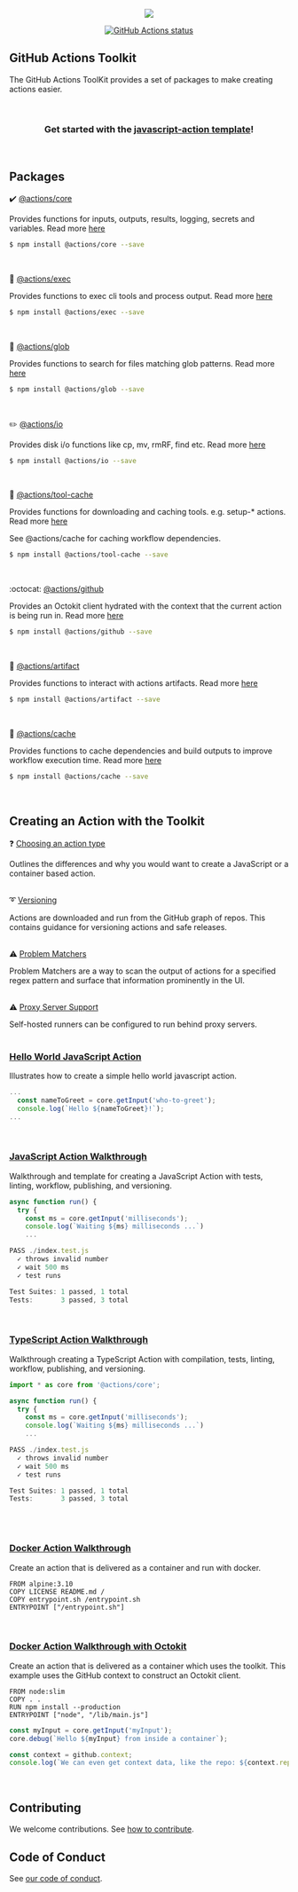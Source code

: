 
<p align="center">
  <img src="res/at-logo.png">
</p>

<p align="center">
  <a href="https://github.com/actions/toolkit"><img alt="GitHub Actions status" src="https://github.com/actions/toolkit/workflows/toolkit-unit-tests/badge.svg"></a>
</p>


## GitHub Actions Toolkit

The GitHub Actions ToolKit provides a set of packages to make creating actions easier.

<br/>
<h3 align="center">Get started with the <a href="https://github.com/actions/javascript-action">javascript-action template</a>!</h3>
<br/>

## Packages

:heavy_check_mark: [@actions/core](packages/core) 

Provides functions for inputs, outputs, results, logging, secrets and variables. Read more [here](packages/core)

```bash
$ npm install @actions/core --save
```
<br/>

:runner: [@actions/exec](packages/exec) 

Provides functions to exec cli tools and process output. Read more [here](packages/exec)

```bash
$ npm install @actions/exec --save
```
<br/>

:ice_cream: [@actions/glob](packages/glob)

Provides functions to search for files matching glob patterns. Read more [here](packages/glob)

```bash
$ npm install @actions/glob --save
```
<br/>

:pencil2: [@actions/io](packages/io) 

Provides disk i/o functions like cp, mv, rmRF, find etc. Read more [here](packages/io)

```bash
$ npm install @actions/io --save
```
<br/>

:hammer: [@actions/tool-cache](packages/tool-cache) 

Provides functions for downloading and caching tools.  e.g. setup-* actions. Read more [here](packages/tool-cache)

See @actions/cache for caching workflow dependencies. 

```bash
$ npm install @actions/tool-cache --save
```
<br/>

:octocat: [@actions/github](packages/github) 

Provides an Octokit client hydrated with the context that the current action is being run in. Read more [here](packages/github)

```bash
$ npm install @actions/github --save
```
<br/>

:floppy_disk: [@actions/artifact](packages/artifact) 

Provides functions to interact with actions artifacts. Read more [here](packages/artifact)

```bash
$ npm install @actions/artifact --save
```
<br/>

:dart: [@actions/cache](packages/cache) 

Provides functions to cache dependencies and build outputs to improve workflow execution time. Read more [here](packages/cache)

```bash
$ npm install @actions/cache --save
```
<br/>

## Creating an Action with the Toolkit

:question: [Choosing an action type](docs/action-types.md)

Outlines the differences and why you would want to create a JavaScript or a container based action.
<br/>
<br/>

:curly_loop: [Versioning](docs/action-versioning.md)

Actions are downloaded and run from the GitHub graph of repos.  This contains guidance for versioning actions and safe releases.
<br/>
<br/>

:warning: [Problem Matchers](docs/problem-matchers.md)

Problem Matchers are a way to scan the output of actions for a specified regex pattern and surface that information prominently in the UI.
<br/>
<br/>

:warning: [Proxy Server Support](docs/proxy-support.md)

Self-hosted runners can be configured to run behind proxy servers. 
<br/>
<br/>

<h3><a href="https://github.com/actions/hello-world-javascript-action">Hello World JavaScript Action</a></h3>

Illustrates how to create a simple hello world javascript action.

```javascript
...
  const nameToGreet = core.getInput('who-to-greet');
  console.log(`Hello ${nameToGreet}!`);
...
```
<br/>

<h3><a href="https://github.com/actions/javascript-action">JavaScript Action Walkthrough</a></h3>
 
Walkthrough and template for creating a JavaScript Action with tests, linting, workflow, publishing, and versioning.

```javascript
async function run() {
  try { 
    const ms = core.getInput('milliseconds');
    console.log(`Waiting ${ms} milliseconds ...`)
    ...
```
```javascript
PASS ./index.test.js
  ✓ throws invalid number 
  ✓ wait 500 ms 
  ✓ test runs

Test Suites: 1 passed, 1 total    
Tests:       3 passed, 3 total
```
<br/>

<h3><a href="https://github.com/actions/typescript-action">TypeScript Action Walkthrough</a></h3>

Walkthrough creating a TypeScript Action with compilation, tests, linting, workflow, publishing, and versioning.

```javascript
import * as core from '@actions/core';

async function run() {
  try {
    const ms = core.getInput('milliseconds');
    console.log(`Waiting ${ms} milliseconds ...`)
    ...
```
```javascript
PASS ./index.test.js
  ✓ throws invalid number 
  ✓ wait 500 ms 
  ✓ test runs

Test Suites: 1 passed, 1 total    
Tests:       3 passed, 3 total
```
<br/>
<br/>

<h3><a href="docs/container-action.md">Docker Action Walkthrough</a></h3>

Create an action that is delivered as a container and run with docker.

```docker
FROM alpine:3.10
COPY LICENSE README.md /
COPY entrypoint.sh /entrypoint.sh
ENTRYPOINT ["/entrypoint.sh"]
```
<br/>

<h3><a href="https://github.com/actions/container-toolkit-action">Docker Action Walkthrough with Octokit</a></h3>

Create an action that is delivered as a container which uses the toolkit.  This example uses the GitHub context to construct an Octokit client.

```docker
FROM node:slim
COPY . .
RUN npm install --production
ENTRYPOINT ["node", "/lib/main.js"]
```
```javascript
const myInput = core.getInput('myInput');
core.debug(`Hello ${myInput} from inside a container`);

const context = github.context;
console.log(`We can even get context data, like the repo: ${context.repo.repo}`)    
```
<br/>

## Contributing

We welcome contributions.  See [how to contribute](.github/CONTRIBUTING.md).

## Code of Conduct

See [our code of conduct](CODE_OF_CONDUCT.md).
